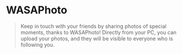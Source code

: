 # WASAPhoto 
> Keep in touch with your friends by sharing photos of special moments, thanks to WASAPhoto! Directly from your PC, you can upload your photos, and they will be  visible to everyone who is following you.
